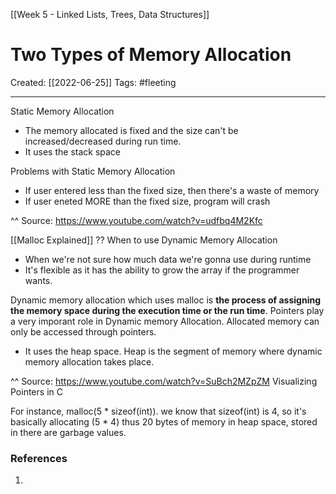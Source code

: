 [[Week 5 - Linked Lists, Trees, Data Structures]]

# Two Types of Memory Allocation
Created:  [[2022-06-25]]
Tags: #fleeting 

---
Static Memory Allocation
- The memory allocated is fixed and the size can't be increased/decreased during run time. 
- It uses the stack space

Problems with Static Memory Allocation
- If user entered less than the fixed size, then there's a waste of memory
- If user eneted MORE than the fixed size, program will crash

^^ Source: https://www.youtube.com/watch?v=udfbq4M2Kfc


[[Malloc Explained]]
?? When to use Dynamic Memory Allocation
- When we're not sure how much data we're gonna use during runtime
- It's flexible as it has the ability to grow the array if the programmer wants.

Dynamic memory allocation which uses malloc is **the process of assigning the memory space during the execution time or the run time**. 
Pointers play a very imporant role in Dynamic memory Allocation. 
Allocated memory can only be accessed through pointers.
- It uses the heap space. Heap is the segment of memory where dynamic memory allocation takes place.

^^ Source: https://www.youtube.com/watch?v=SuBch2MZpZM Visualizing Pointers in C

For instance, malloc(5 * sizeof(int)). we know that sizeof(int) is 4, so it's basically allocating (5 * 4) thus 20 bytes of memory in heap space, stored in there are garbage values. 












### References
1. 